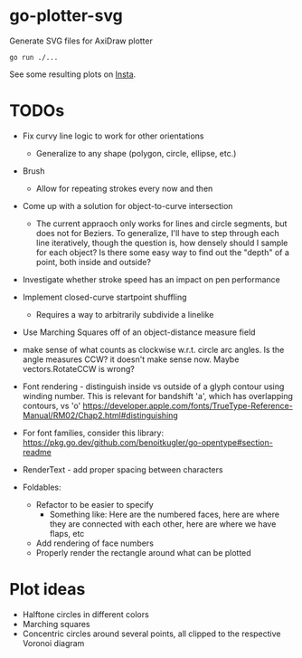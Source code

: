 # go-plotter-svg
Generate SVG files for AxiDraw plotter

`go run ./...`

See some resulting plots on [Insta](https://www.instagram.com/cube.gif/).

# TODOs

* Fix curvy line logic to work for other orientations
  * Generalize to any shape (polygon, circle, ellipse, etc.)
* Brush
	* Allow for repeating strokes every now and then
* Come up with a solution for object-to-curve intersection
  * The current appraoch only works for lines and circle segments, but does not for Beziers. To generalize, I'll have to step through each line iteratively, though the question is, how densely should I sample for each object? Is there some easy way to find out the "depth" of a point, both inside and outside?
* Investigate whether stroke speed has an impact on pen performance
* Implement closed-curve startpoint shuffling
  * Requires a way to arbitrarily subdivide a linelike
* Use Marching Squares off of an object-distance measure field
* make sense of what counts as clockwise w.r.t. circle arc angles. Is the angle measures CCW? it doesn't make sense now. Maybe vectors.RotateCCW is wrong?
* Font rendering - distinguish inside vs outside of a glyph contour using winding number. This is relevant for bandshift 'a', which has overlapping contours, vs 'o'
  https://developer.apple.com/fonts/TrueType-Reference-Manual/RM02/Chap2.html#distinguishing
* For font families, consider this library:
  https://pkg.go.dev/github.com/benoitkugler/go-opentype#section-readme
* RenderText - add proper spacing between characters

* Foldables:
  * Refactor to be easier to specify
    * Something like: Here are the numbered faces, here are where they are connected with each other, here are where we have flaps, etc
  * Add rendering of face numbers
  * Properly render the rectangle around what can be plotted

# Plot ideas

* Halftone circles in different colors
* Marching squares
* Concentric circles around several points, all clipped to the respective Voronoi diagram
